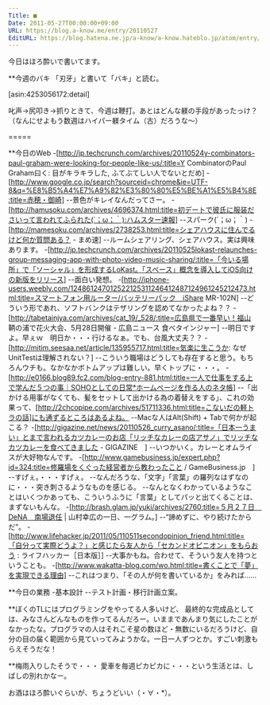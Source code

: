 ```yaml
---
Title: ■
Date: 2011-05-27T00:00:00+09:00
URL: https://blog.a-know.me/entry/20110527
EditURL: https://blog.hatena.ne.jp/a-know/a-know.hateblo.jp/atom/entry/12921228815727979687
---
```


今日はほろ酔いで書いてます。


**今週のバキ
「刃牙」と書いて「バキ」と読む。

[asin:4253056172:detail]

叱声→尻叩き→抓りときて、今週は鞭打。あとはどんな躾の手段があったっけ？（なんにせよもう数週はハイパー躾タイム（古）だろうな〜）

=====

**今日のWeb
-[http://jp.techcrunch.com/archives/20110524y-combinators-paul-graham-were-looking-for-people-like-us/:title=Y CombinatorのPaul Graham曰く: 目がキラキラした, ふてぶてしい人でないとだめ]
-[http://www.google.co.jp/search?sourceid=chrome&ie=UTF-8&q=%E8%B5%A4%E7%A9%82%E3%80%80%E5%BE%A1%E5%B4%8E:title=赤穂・御崎]
--景色がキレイなんだってさー。
-[http://hamusoku.com/archives/4696374.html:title=初デートで彼氏に服装ださいって言われてふられた(´；ω；｀):ハムスター速報]
--スパーク(´；ω；｀)
-[http://mamesoku.com/archives/2738253.html:title=シェアハウスに住んでるけど何か質問ある？ - まめ速]
--ルームシェアリング、シェアハウス。実は興味あります。
-[http://jp.techcrunch.com/archives/20110525lokast-relaunches-group-messaging-app-with-photo-video-music-sharing/:title=「今いる場所」で「ソーシャル」を形成するLoKast。「スペース」概念を導入してiOS向けの新版をリリース]
--面白い発想。
-[http://iphone-users.weebly.com/124861247012522125311246412487124961245212473.html:title=スマートフォン用ルーター/バッテリーパック　iShare MR-102N]
--どういう形であれ、ソフトバンクはテザリングを認めてなかったよね？？
-[http://tabetainjya.com/archives/cat_19/_528/:title=広島県で一番早い！福山 鞆の浦で花火大会、5月28日開催 - 広島ニュース 食べタインジャー]
--明日ですよ。早ぇｗ　明日か・・・行けるなぁ。でも、台風大丈夫？？
-[http://mitim.seesaa.net/article/135955717.html:title=気楽に生こうか: なぜUnitTestは理解されない？]
--こういう職場はどうしても存在すると思う。もちろんウチも。なかなかボトムアップは難しい。早くトップに・・・。
-[http://e0166.blog89.fc2.com/blog-entry-881.html:title=一人で仕事をする上で学んだ５つの事｜SOHOとしての日常*ホームページを作る人のネタ帳]
--「出かける用事がなくても、髪をセットして出かける為の着替えをする」、これの効果って、[http://2chcopipe.com/archives/51711336.html:title=こないだの軽トラの話]にも通ずるところはあるよね。
--Macな人はAlt(Shift) + Tabで何かが起こる？
-[http://gigazine.net/news/20110526_curry_asano/:title=「日本一うまい」とまで言われるカツカレーのお店「リッチなカレーの店アサノ」でリッチなカツカレーを食べてきました - GIGAZINE　]
--いつかいく。カレーとオムライスが大好物なんです。
-[http://www.gamebusiness.jp/expert.php?id=324:title=修羅場をくぐった経営者から教わったこと / GameBusiness.jp　]
--すげぇ。・・・すげぇ。
--なんだろうな、「文字」「言葉」の羅列なはずなのに・・・突き刺さるようなものを感じる。
--なんとなくわかっているようなことはいくつかあっても、こういうふうに「言葉」としてパッと出てくることは、まずないもんな。
-[http://brash.glam.jp/yuki/archives/2760:title=５月２７日　DeNA　南場退任 | 山村幸広の一日、一グラム。]
--“諦めずに、やり続けたからだ”。
-[http://www.lifehacker.jp/2011/05/110511secondopinion_friend.html:title=「自分って実際どうよ？」と感じたら友人から「セカンドオピニオン」をもらおう : ライフハッカー［日本版］]
--大事かもね。合わせて、そういう友人を持つということも。
-[http://www.wakatta-blog.com/wo.html:title=書くことで「夢」を実現できる理由]
--これはつまり、「その人が何を書いているか」をみれば……


**今日の業務
-基本設計
--テスト計画・移行計画立案。


**ぼくのTLにはプログラミングをやってる人多いけど、
最終的な完成品としては、みなさんどんなものを作ってるんだろー。いままであんまり気にしたことがなかったな。プログラマの人はそれこそ星の数ほど・無数にいるだろうけど、自分の目の届く範囲から見ていってみようかな。一日一人ずつとか。すごい刺激もらえそうだな！


**梅雨入りしたそうで・・・
愛車を毎週ピカピカに・・・という生活とは、しばしの別れかなー。




お酒はほろ酔いぐらいが、ちょうどいい（・∀・*）。


<script src="https://moshi-moshi.moshimo.works/moshimoshi/a_know_blog/20110527?title=%E2%96%A0"></script>
